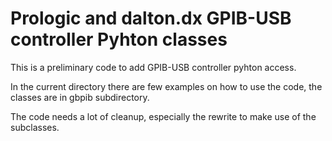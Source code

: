 Prologic and dalton.dx GPIB-USB controller Pyhton classes
=========================================================

This is a preliminary code to add GPIB-USB controller pyhton access.


In the current directory there are few examples on how to use the code, the classes are in gbpib subdirectory.

The code needs a lot of cleanup, especially the rewrite to make use of the subclasses.


